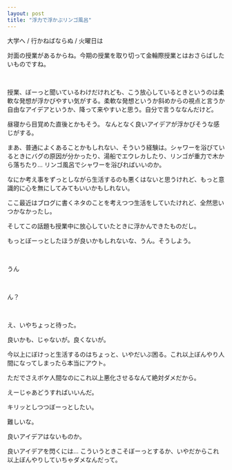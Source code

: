 ```yaml
---
layout: post
title: "浮力で浮かぶリンゴ風呂"
---
```


大学へ / 行かねばならぬ / 火曜日は

対面の授業があるからね。今期の授業を取り切って金輪際授業とはおさらばしたいものですね。

<br/>

授業、ぼーっと聞いているわけだけれども、こう放心しているときというのは柔軟な発想が浮かびやすい気がする。柔軟な発想というか斜めからの視点と言うか自由なアイデアというか、降って来やすいと思う。自分で言うななんだけど。

昼寝から目覚めた直後とかもそう。
なんとなく良いアイデアが浮かびそうな感じがする。

まあ、普通によくあることかもしれない、そういう経験は。シャワーを浴びているときにバグの原因が分かったり、湯船でエウレカしたり、リンゴが重力で木から落ちたり... リンゴ風呂でシャワーを浴びればいいのか。

なにか考え事をずっとしながら生活するのも悪くはないと思うけれど、もっと意識的に心を無にしてみてもいいかもしれない。

ここ最近はブログに書くネタのことを考えつつ生活をしていたけれど、全然思いつかなかったし。

そしてこの話題も授業中に放心していたときに浮かんできたものだし。

もっとぼーっとしたほうが良いかもしれないな、うん。そうしよう。

<br/>

うん

<br/>

ん？

<br/>

え、いやちょっと待った。

良いかも、じゃないが。良くないが。

今以上にぼけっと生活するのはちょっと、いやだいぶ困る。これ以上ぼんやり人間になってしまったら本当にアウト。

ただでさえボケ人間なのにこれ以上悪化させるなんて絶対ダメだから。

えーじゃあどうすればいいんだ。

キリッとしつつぼーっとしたい。

難しいな。

良いアイデアはないものか。

良いアイデアを閃くには... こういうときこそぼーっとするか、いやだからこれ以上ぼんやりしていちゃダメなんだって。

